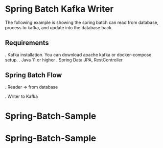 # Spring Batch Kafka Writer
The following example is showing the spring batch can read from database, process to kafka, and update into the database back.

## Requirements
. Kafka installation. You can download apache kafka or docker-compose setup.
. Java 11 or higher
. Spring Data JPA, RestController
## Spring Batch Flow 
. Reader => from database

. Writer to Kafka


# Spring-Batch-Sample
# Spring-Batch-Sample
